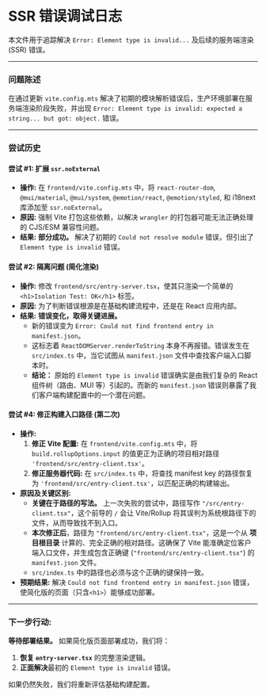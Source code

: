 # SSR 错误调试日志

本文件用于追踪解决 `Error: Element type is invalid...` 及后续的服务端渲染 (SSR) 错误。

---

### 问题陈述

在通过更新 `vite.config.mts` 解决了初期的模块解析错误后，生产环境部署在服务端渲染阶段失败，并出现 `Error: Element type is invalid: expected a string... but got: object.` 错误。

---

### 尝试历史

#### 尝试 #1: 扩展 `ssr.noExternal`

- **操作:** 在 `frontend/vite.config.mts` 中，将 `react-router-dom`, `@mui/material`, `@mui/system`, `@emotion/react`, `@emotion/styled`, 和 i18next 库添加至 `ssr.noExternal`。
- **原因:** 强制 Vite 打包这些依赖，以解决 `wrangler` 的打包器可能无法正确处理的 CJS/ESM 兼容性问题。
- **结果:** **部分成功。** 解决了初期的 `Could not resolve module` 错误，但引出了 `Element type is invalid` 错误。

#### 尝试 #2: 隔离问题 (简化渲染)

- **操作:** 修改 `frontend/src/entry-server.tsx`，使其只渲染一个简单的 `<h1>Isolation Test: OK</h1>` 标签。
- **原因:** 为了判断错误根源是在基础构建流程中，还是在 React 应用内部。
- **结果:** **错误变化，取得关键进展。**
  - 新的错误变为 `Error: Could not find frontend entry in manifest.json`。
  - 这标志着 `ReactDOMServer.renderToString` 本身不再报错。错误发生在 `src/index.ts` 中，当它试图从 `manifest.json` 文件中查找客户端入口脚本时。
  - **结论：** 原始的 `Element type is invalid` 错误确实是由我们复杂的 React 组件树（路由、MUI 等）引起的。而新的 `manifest.json` 错误则暴露了我们客户端构建配置中的一个潜在问题。

#### 尝试 #4: 修正构建入口路径 (第二次)

- **操作:**
  1. **修正 Vite 配置:** 在 `frontend/vite.config.mts` 中，将 `build.rollupOptions.input` 的值更正为正确的项目相对路径 `'frontend/src/entry-client.tsx'`。
  2. **修正服务器代码:** 在 `src/index.ts` 中，将查找 manifest key 的路径恢复为 `'frontend/src/entry-client.tsx'`，以匹配正确的构建输出。
- **原因及关键区别:**
  - **关键在于路径的写法。** 上一次失败的尝试中，路径写作 `"/src/entry-client.tsx"`，这个前导的 `/` 会让 Vite/Rollup 将其误判为系统根路径下的文件，从而导致找不到入口。
  - **本次修正后**，路径为 `"frontend/src/entry-client.tsx"`，这是一个从 **项目根目录** 计算的、完全正确的相对路径。这确保了 Vite 能准确定位客户端入口文件，并生成包含正确键 (`"frontend/src/entry-client.tsx"`) 的 `manifest.json` 文件。
  - `src/index.ts` 中的路径也必须与这个正确的键保持一致。
- **预期结果:** 解决 `Could not find frontend entry in manifest.json` 错误，使简化版的页面（只含`<h1>`）能够成功部署。

---

### 下一步行动:

**等待部署结果。** 如果简化版页面部署成功，我们将：

1. **恢复 `entry-server.tsx`** 的完整渲染逻辑。
2. **正面解决**最初的 `Element type is invalid` 错误。

如果仍然失败，我们将重新评估基础构建配置。

